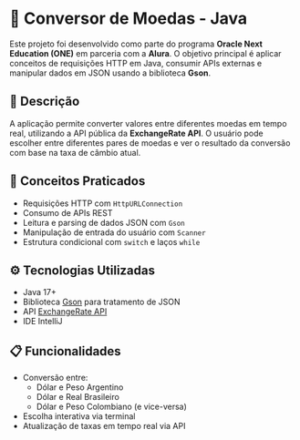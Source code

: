 # 💱 Conversor de Moedas - Java

Este projeto foi desenvolvido como parte do programa **Oracle Next Education (ONE)** em parceria com a **Alura**. O objetivo principal é aplicar conceitos de requisições HTTP em Java, consumir APIs externas e manipular dados em JSON usando a biblioteca **Gson**.

## 📌 Descrição

A aplicação permite converter valores entre diferentes moedas em tempo real, utilizando a API pública da **ExchangeRate API**. O usuário pode escolher entre diferentes pares de moedas e ver o resultado da conversão com base na taxa de câmbio atual.

## 🧠 Conceitos Praticados

- Requisições HTTP com `HttpURLConnection`
- Consumo de APIs REST
- Leitura e parsing de dados JSON com `Gson`
- Manipulação de entrada do usuário com `Scanner`
- Estrutura condicional com `switch` e laços `while`

## ⚙️ Tecnologias Utilizadas

- Java 17+
- Biblioteca [Gson](https://github.com/google/gson) para tratamento de JSON
- API [ExchangeRate API](https://www.exchangerate-api.com/)
- IDE IntelliJ

## 📋 Funcionalidades

- Conversão entre:
  - Dólar e Peso Argentino
  - Dólar e Real Brasileiro
  - Dólar e Peso Colombiano (e vice-versa)
- Escolha interativa via terminal
- Atualização de taxas em tempo real via API
